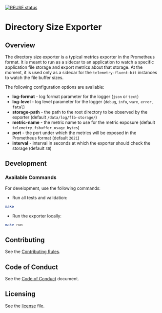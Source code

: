 [![REUSE status](https://api.reuse.software/badge/github.com/kyma-project/directory-size-exporter)](https://api.reuse.software/info/github.com/kyma-project/directory-size-exporter)

# Directory Size Exporter

## Overview

The directory size exporter is a typical metrics exporter in the Prometheus format. It is meant to run as a sidecar to an application to watch a specific application file storage and export metrics about that storage. At the moment, it is used only as a sidecar for the `telemetry-fluent-bit` instances to watch the file buffer sizes.

The following configuration options are available:
- **log-format** - log format parameter for the logger (`json` or `text`)
- **log-level** - log level parameter for the logger (`debug`, `info`, `warn`, `error`, `fatal`)
- **storage-path** - the path to the root directory to be observed by the exporter (default `/data/log/flb-storage/`)
- **metric-name** - the metric name to use for the metric exposure (default `telemetry_fsbuffer_usage_bytes`)
- **port** - the port under which the metrics will be exposed in the Prometheus format (default `2021`)
- **interval** - interval in seconds at which the exporter should check the storage (default `30`)


## Development

### Available Commands

For development, use the following commands:

- Run all tests and validation:

```bash
make
```

- Run the exporter locally:

```bash
make run
```

## Contributing

See the [Contributing Rules](CONTRIBUTING.md).

## Code of Conduct

See the [Code of Conduct](CODE_OF_CONDUCT.md) document.

## Licensing

See the [license](./LICENSE) file.
